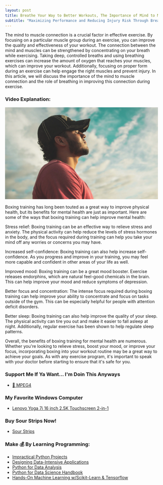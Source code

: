 ```yaml
---
layout: post
title: Breathe Your Way to Better Workouts, The Importance of Mind to Muscle Connection
subtitle: "Maximizing Performance and Reducing Injury Risk Through Breath Control and Proper Form."
---
```


The mind to muscle connection is a crucial factor in effective exercise. By focusing on a particular muscle group during an exercise, you can improve the quality and effectiveness of your workout. The connection between the mind and muscles can be strengthened by concentrating on your breath while exercising. Taking deep, controlled breaths and using breathing exercises can increase the amount of oxygen that reaches your muscles, which can improve your workout. Additionally, focusing on proper form during an exercise can help engage the right muscles and prevent injury. In this article, we will discuss the importance of the mind to muscle connection and the role of breathing in improving this connection during exercise.

### Video Explanation:

[![IMAGE_ALT](../img/mind_to_muscle.png)](https://youtube.com/shorts/hjWIRg83lnw?feature=share)

Boxing training has long been touted as a great way to improve physical health, but its benefits for mental health are just as important. Here are some of the ways that boxing training can help improve mental health:

Stress relief: Boxing training can be an effective way to relieve stress and anxiety. The physical activity can help reduce the levels of stress hormones in the body, and the focus required during training can help you take your mind off any worries or concerns you may have.

Increased self-confidence: Boxing training can also help increase self-confidence. As you progress and improve in your training, you may feel more capable and confident in other areas of your life as well.

Improved mood: Boxing training can be a great mood booster. Exercise releases endorphins, which are natural feel-good chemicals in the brain. This can help improve your mood and reduce symptoms of depression.

Better focus and concentration: The intense focus required during boxing training can help improve your ability to concentrate and focus on tasks outside of the gym. This can be especially helpful for people with attention deficit disorders.

Better sleep: Boxing training can also help improve the quality of your sleep. The physical activity can tire you out and make it easier to fall asleep at night. Additionally, regular exercise has been shown to help regulate sleep patterns.

Overall, the benefits of boxing training for mental health are numerous. Whether you're looking to relieve stress, boost your mood, or improve your focus, incorporating boxing into your workout routine may be a great way to achieve your goals. As with any exercise program, it's important to speak with your doctor before starting to ensure that it's safe for you.

### Support Me If Ya Want... I'm Doin This Anyways

- [💯 MPEG4](https://www.buymeacoffee.com/kadad1312d)

### My Favorite Windows Computer

- [Lenovo Yoga 7i 16 inch 2.5K Touchscreen 2-in-1](https://amzn.to/41CfSfY)

### Buy Sour Strips Now!

- [Sour Strips](https://amzn.to/3EDWUM7)

### Make 💰 By Learning Programming:

- [Impractical Python Projects](https://amzn.to/3JpCpWH)
- [Designing Data-Intensive Applications](https://amzn.to/3Hgh5Sj)
- [Python for Data Analysis](https://amzn.to/3D0C8pl)
- [Python for Data Science Handbook](https://amzn.to/3XnZ1ez)
- [Hands-On Machine Learning w/Scikit-Learn & Tensorflow](https://amzn.to/3QTWoyt)

<br>